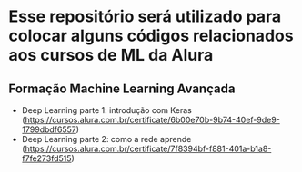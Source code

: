 # Esse repositório será utilizado para colocar alguns códigos relacionados aos cursos de ML da Alura 

## Formação Machine Learning Avançada
- Deep Learning parte 1: introdução com Keras (https://cursos.alura.com.br/certificate/6b00e70b-9b74-40ef-9de9-1799dbdf6557)
- Deep Learning parte 2: como a rede aprende (https://cursos.alura.com.br/certificate/7f8394bf-f881-401a-b1a8-f7fe273fd515)
